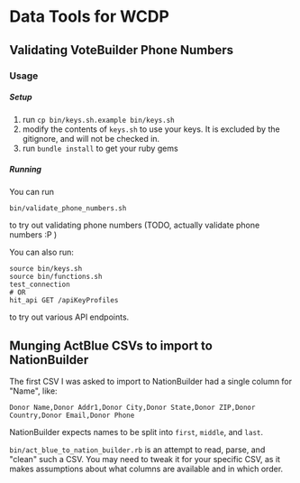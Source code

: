 # Data Tools for WCDP

## Validating VoteBuilder Phone Numbers

### Usage

##### Setup

1. run `cp bin/keys.sh.example bin/keys.sh`
1. modify the contents of `keys.sh` to use your keys. It is excluded by the gitignore, and will not be checked in.
1. run `bundle install` to get your ruby gems

##### Running
You can run 

```
bin/validate_phone_numbers.sh
```

to try out validating phone numbers (TODO, actually validate phone numbers :P )

You can also run:

```
source bin/keys.sh
source bin/functions.sh
test_connection
# OR
hit_api GET /apiKeyProfiles
```

to try out various API endpoints.


## Munging ActBlue CSVs to import to NationBuilder

The first CSV I was asked to import to NationBuilder had a single column for "Name", like:

```
Donor Name,Donor Addr1,Donor City,Donor State,Donor ZIP,Donor Country,Donor Email,Donor Phone
```

NationBuilder expects names to be split into `first`, `middle`, and `last`.

`bin/act_blue_to_nation_builder.rb` is an attempt to read, parse, and "clean" such a CSV. You may need to tweak it for your
specific CSV, as it makes assumptions about what columns are available and in which order.
